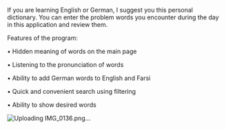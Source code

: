 If you are learning English or German, I suggest you this personal dictionary. You can enter the problem words you encounter during the day in this application and review them.



Features of the program:

• Hidden meaning of words on the main page

• Listening to the pronunciation of words

• Ability to add German words to English and Farsi

• Quick and convenient search using filtering


• Ability to show desired words

![Uploading IMG_0136.png…]()
